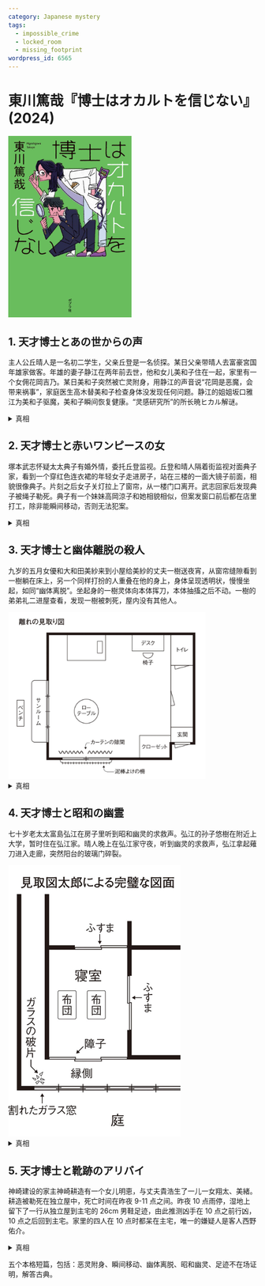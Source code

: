 ```yaml
---
category: Japanese mystery
tags:
  - impossible_crime
  - locked_room
  - missing_footprint
wordpress_id: 6565
---
```


# 東川篤哉『博士はオカルトを信じない』(2024)

<img src=images/2024_cover.jpg width=250/>

## 1. 天才博士とあの世からの声

主人公丘晴人是一名初二学生，父亲丘登是一名侦探。某日父亲带晴人去富豪宮国年雄家做客。年雄的妻子静江在两年前去世，他和女儿美和子住在一起，家里有一个女佣花岡吉乃。某日美和子突然被亡灵附身，用静江的声音说“花岡是恶魔，会带来祸事”，家庭医生高木替美和子检查身体没发现任何问题。静江的姐姐坂口雅江为美和子驱魔，美和子瞬间恢复健康。“灵感研究所”的所长暁ヒカル解谜。

<details><summary>真相</summary>
美和子和高木是情侣，担心花岡与年雄结婚继承遗产，假装被静江的亡灵附身。美和子的鼻子里插着吸氧装置，里面藏着耳机，放出静江的声音。鼻腔和口腔相连，她张开嘴就成了扬声器。
</details>

## 2. 天才博士と赤いワンピースの女

塚本武志怀疑太太典子有婚外情，委托丘登监视。丘登和晴人隔着街监视对面典子家，看到一个穿红色连衣裙的年轻女子走进房子，站在三楼的一面大镜子前面，相貌很像典子。片刻之后女子关灯拉上了窗帘，从一楼门口离开。武志回家后发现典子被绳子勒死。典子有一个妹妹高岡涼子和她相貌相似，但案发窗口前后都在店里打工，除非能瞬间移动，否则无法犯案。

<details><summary>真相</summary>
凶手是塚本武志，他穿着红色连衣裙男扮女装走上三楼，晴人看到的镜子里的女人脸是电视屏幕里播放事先录好的典子的画面，武志站在电视前做出一样的动作，假装在照镜子。
</details>

## 3. 天才博士と幽体離脱の殺人

九岁的五月女優和大和田美紗来到小屋给美紗的丈夫一樹送夜宵，从窗帘缝隙看到一樹躺在床上，另一个同样打扮的人重叠在他的身上，身体呈现透明状，慢慢坐起，如同“幽体离脱”。坐起身的一樹灵体向本体挥刀，本体抽搐之后不动。一樹的弟弟礼二进屋查看，发现一樹被刺死，屋内没有其他人。

<img src=images/2024_guest_house.jpg width=400/>

<details><summary>真相</summary>
一樹、礼二、美紗合作演戏，一樹躺在床上扮演本体，礼二在外面扮演灵体，優看到灵体重叠在本体身上是镜子反射（见图）。礼二进屋之后杀死一樹。

<img src=images/2024_reflection.jpg width=400/>
</details>

## 4. 天才博士と昭和の幽霊

七十岁老太太富島弘江在房子里听到昭和幽灵的求救声。弘江的孙子悠樹在附近上大学，暂时住在弘江家。晴人晚上在弘江家守夜，听到幽灵的求救声，弘江拿起薙刀进入走廊，突然阳台的玻璃门碎裂。

<img src=images/2024_glass_window.jpg width=350/>

<details><summary>真相</summary>
悠樹在窗玻璃上钻了一个小洞，从里面穿过一根透明的钓鱼线延伸到浴室，形成一个“电话话筒”。悠樹在浴室里讲话引发玻璃振动，假冒昭和幽灵，其目的是为了让弘江把房子卖了换钱。弘江举刀时碰到拉紧的钓鱼线，张力使玻璃破碎。
</details>

## 5. 天才博士と靴跡のアリバイ

神崎建设的家主神崎耕造有一个女儿明恵，与丈夫貴浩生了一儿一女翔太、美緒。耕造被勒死在独立屋中，死亡时间在昨夜 9-11 点之间。昨夜 10 点雨停，湿地上留下了一行从独立屋到主宅的 26cm 男鞋足迹，由此推测凶手在 10 点之前行凶，10 点之后回到主宅。家里的四人在 10 点时都呆在主宅，唯一的嫌疑人是客人西野佑介。

<details><summary>真相</summary>
凶手是翔太，行凶时间在 10 点之后。他在胶合板下方粘了运动鞋的橡胶鞋底，让鞋印对着主宅方向，把板子扔在地上，踩着板子来回，像印章一样留下（返回的）足迹，然后回收胶合板。
</details>

五个本格短篇，包括：恶灵附身、瞬间移动、幽体离脱、昭和幽灵、足迹不在场证明，解答古典。